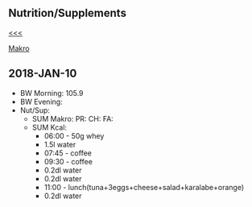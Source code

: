 
Nutrition/Supplements
------

[<<<](https://github.com/ttltrk/ELSE/blob/master/PWR/PWR.MD)

[Makro](https://github.com/ttltrk/ELSE/blob/master/PWR/MAKRO.MD)

2018-JAN-10
------
* BW Morning: 105.9
* BW Evening:
* Nut/Sup:
  * SUM Makro: PR: CH: FA: 
  * SUM Kcal: 
    * 06:00 - 50g whey
    * 1.5l water
    * 07:45 - coffee
    * 09:30 - coffee
    * 0.2dl water
    * 0.2dl water
    * 11:00 - lunch(tuna+3eggs+cheese+salad+karalabe+orange)
    * 0.2dl water

